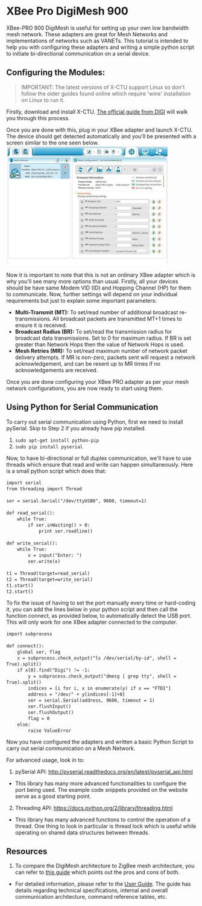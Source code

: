 # XBee Pro DigiMesh 900
XBee-PRO 900 DigiMesh is useful for setting up your own low bandwidth mesh network. These adapters are great for Mesh Networks and implementations of networks such as VANETs. This tutorial is intended to help you with configuring these adapters and writing a simple python script to initiate bi-directional communication on a serial device.

## Configuring the Modules:

> IMPORTANT: The latest versions of X-CTU support Linux so don't follow the older guides found online which require 'wine' installation on Linux to run it.

Firstly, download and install X-CTU. [The official guide from DIGI](https://docs.digi.com/display/XCTU/Download+and+install+XCTU) will walk you through this process.

Once you are done with this, plug in your XBee adapter and launch X-CTU. The device should get detected automatically and you'll be presented with a screen similar to the one seen below.
![X-CTU Screen](assets/XbeeProDigiMesh900-1fc56.png)

Now it is important to note that this is not an ordinary XBee adapter which is why you'll see many more options than usual. Firstly, all your devices should be have same Modem VID (ID) and Hopping Channel (HP) for them to communicate. Now, further settings will depend on your individual requirements but just to explain some important parameters:
- **Multi-Transmit (MT):** To set/read number of additional broadcast re-transmissions. All broadcast packets are transmitted MT+1 times to ensure it is received.
- **Broadcast Radius (BR):** To set/read the transmission radius for broadcast data transmissions. Set to 0 for maximum radius. If BR is set greater than Network Hops then the value of Network Hops is used.
- **Mesh Retries (MR):** To set/read maximum number of network packet delivery attempts. If MR is non-zero, packets sent will request a network acknowledgement, and can be resent up to MR times if no acknowledgements are received.

Once you are done configuring your XBee PRO adapter as per your mesh network configurations, you are now ready to start using them.

## Using Python for Serial Communication
To carry out serial communication using Python, first we need to install pySerial.
Skip to Step 2 if you already have pip installed.
1. `sudo apt-get install python-pip`
2. `sudo pip install pyserial`

Now, to have bi-directional or full duplex communication, we'll have to use threads which ensure that read and write can happen simultaneously.
Here is a small python script which does that:
```
import serial
from threading import Thread

ser = serial.Serial("/dev/ttyUSB0", 9600, timeout=1)

def read_serial():
    while True:
        if ser.inWaiting() > 0:
            print ser.readline()

def write_serial():
    while True:
        x = input("Enter: ")
        ser.write(x)

t1 = Thread(target=read_serial)
t2 = Thread(target=write_serial)
t1.start()
t2.start()
```

To fix the issue of having to set the port manually every time or hard-coding it, you can add the lines below in your python script and then call the function connect, as provided below, to automatically detect the USB port. This will only work for one XBee adapter connected to the computer.
```
import subprocess

def connect():
    global ser, flag
    x = subprocess.check_output("ls /dev/serial/by-id", shell = True).split()
    if x[0].find("Digi") != -1:
        y = subprocess.check_output("dmesg | grep tty", shell = True).split()
        indices = [i for i, x in enumerate(y) if x == "FTDI"]
        address = "/dev/" + y[indices[-1]+8]
        ser = serial.Serial(address, 9600, timeout = 1)
        ser.flushInput()
        ser.flushOutput()
        flag = 0
    else:
        raise ValueError
```

Now you have configured the adapters and written a basic Python Script to carry out serial communication on a Mesh Network.

For advanced usage, look in to:
1. pySerial API: http://pyserial.readthedocs.org/en/latest/pyserial_api.html
 - This library has many more advanced functionalities to configure the port being used. The example code snippets provided on the website serve as a good starting point.
2. Threading API: https://docs.python.org/2/library/threading.html
- This library has many advanced functions to control the operation of a thread. One thing to look in particular is thread lock which is useful while operating on shared data structures between threads.

## Resources
1. To compare the DigiMesh architecture to ZigBee mesh architecture, you can refer to [this guide](http://www.digi.com/pdf/wp_zigbeevsdigimesh.pdf) which points out the pros and cons of both.
- For detailed information, please refer to the [User Guide](http://ftp1.digi.com/support/documentation/90000903_G.pdf). The guide has details regarding technical specifications, internal and overall communication architecture, command reference tables, etc.
